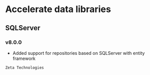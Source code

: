 # Accelerate data libraries
## SQLServer
### v8.0.0

- Added support for repositories based on SQLServer with entity framework

```
Zeta Technologies
```